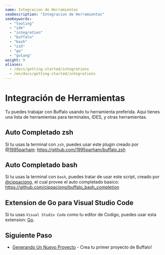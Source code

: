 ```yaml
---
name: Integracion de Herramientas
seoDescription: "Integracion de Herramientas"
seoKeywords: 
  - "tooling"
  - "ide"
  - "integration"
  - "buffalo"
  - "bash"
  - "zsh"
  - "go"
  - "golang"
weight: 9
aliases:
  - /docs/getting-started/integrations
  - /en/docs/getting-started/integrations
---
```


# Integración de Herramientas

Tu puedes trabajar con Buffalo usando tu herramienta preferida. Aqui tienes una lista de herramientas para terminales, IDES, y otras herramientas.

## Auto Completado zsh

Si tu usas la terminal con `zsh`, puedes usar este plugin creado por [@1995parham](https://github.com/1995parham): https://github.com/1995parham/buffalo.zsh

## Auto Completado bash

Si tu usas la terminal con `bash`, puedes tratar de usar este script, creado por [@cippaciong](https://github.com/cippaciong), el cual provee el auto completado basico: https://github.com/cippaciong/buffalo_bash_completion

## Extension de Go para Visual Studio Code

Si tu usas `Visual Studio Code` como tu editor de Codigo, puedes usar esta extension: [Go](https://code.visualstudio.com/docs/languages/go).

## Siguiente Paso

* [Generando Un Nuevo Proyecto](/es/documentation/getting_started/new-project) - Crea tu primer proyecto de Buffalo!

